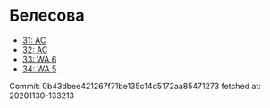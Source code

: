 # Белесова
- [31: AC](31.md)
- [32: AC](32.md)
- [33: WA 6](33.md)
- [34: WA 5](34.md)

Commit: 0b43dbee421267f71be135c14d5172aa85471273
 fetched at: 20201130-133213
